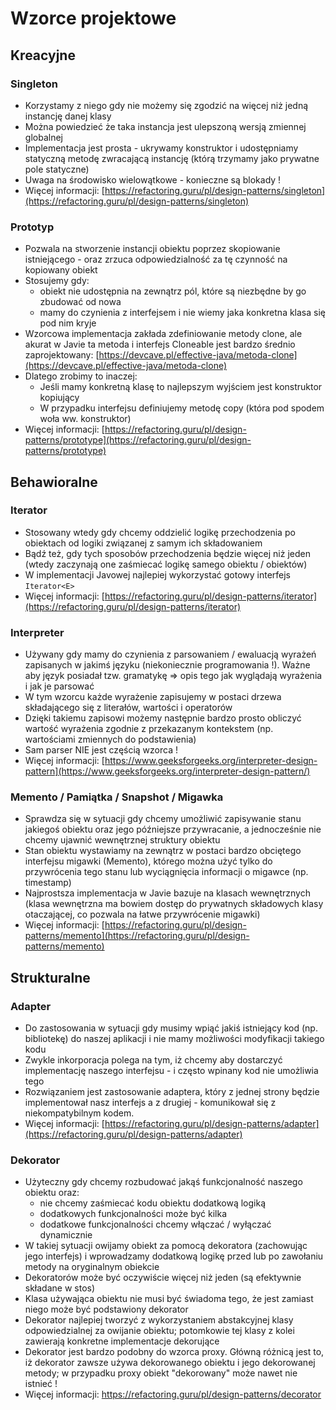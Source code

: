 # Wzorce projektowe

## Kreacyjne

### Singleton

* Korzystamy z niego gdy nie możemy się zgodzić na więcej niż jedną instancję danej klasy
* Można powiedzieć że taka instancja jest ulepszoną wersją zmiennej globalnej
* Implementacja jest prosta - ukrywamy konstruktor i udostępniamy statyczną metodę zwracającą instancję (którą trzymamy jako prywatne pole statyczne)
* Uwaga na środowisko wielowątkowe - konieczne są blokady !
* Więcej informacji: [https://refactoring.guru/pl/design-patterns/singleton](https://refactoring.guru/pl/design-patterns/singleton)

### Prototyp

* Pozwala na stworzenie instancji obiektu poprzez skopiowanie istniejącego - oraz zrzuca odpowiedzialność za tę czynność na kopiowany obiekt
* Stosujemy gdy:
  * obiekt nie udostępnia na zewnątrz pól, które są niezbędne by go zbudować od nowa
  * mamy do czynienia z interfejsem i nie wiemy jaka konkretna klasa się pod nim kryje
* Wzorcowa implementacja zakłada zdefiniowanie metody clone, ale akurat w Javie ta metoda i interfejs Cloneable jest bardzo średnio zaprojektowany[](https://): [https://devcave.pl/effective-java/metoda-clone](https://devcave.pl/effective-java/metoda-clone)
* Dlatego zrobimy to inaczej:
  * Jeśli mamy konkretną klasę to najlepszym wyjściem jest konstruktor kopiujący
  * W przypadku interfejsu definiujemy metodę copy (która pod spodem woła ww. konstruktor)
* Więcej informacji: [https://refactoring.guru/pl/design-patterns/prototype](https://refactoring.guru/pl/design-patterns/prototype)

## Behawioralne

### Iterator

* Stosowany wtedy gdy chcemy oddzielić logikę przechodzenia po obiektach od logiki związanej z samym ich składowaniem
* Bądź też, gdy tych sposobów przechodzenia będzie więcej niż jeden (wtedy zaczynają one zaśmiecać logikę samego obiektu / obiektów)
* W implementacji Javowej najlepiej wykorzystać gotowy interfejs `Iterator<E>`
* Więcej informacji: [https://refactoring.guru/pl/design-patterns/iterator](https://refactoring.guru/pl/design-patterns/iterator)

### Interpreter

* Używany gdy mamy do czynienia z parsowaniem / ewaluacją wyrażeń zapisanych w jakimś języku (niekoniecznie programowania !). Ważne aby język posiadał tzw. gramatykę => opis tego jak wyglądają wyrażenia i jak je parsować
* W tym wzorcu każde wyrażenie zapisujemy w postaci drzewa składającego się z literałów, wartości i operatorów
* Dzięki takiemu zapisowi możemy następnie bardzo prosto obliczyć wartość wyrażenia zgodnie z przekazanym kontekstem (np. wartościami zmiennych do podstawienia)
* Sam parser NIE jest częścią wzorca !
* Więcej informacji: [https://www.geeksforgeeks.org/interpreter-design-pattern](https://www.geeksforgeeks.org/interpreter-design-pattern/)

### Memento / Pamiątka / Snapshot / Migawka

* Sprawdza się w sytuacji gdy chcemy umożliwić zapisywanie stanu jakiegoś obiektu oraz jego późniejsze przywracanie, a jednocześnie nie chcemy ujawnić wewnętrznej struktury obiektu
* Stan obiektu wystawiamy na zewnątrz w postaci bardzo obciętego interfejsu migawki (Memento), którego można użyć tylko do przywrócenia tego stanu lub wyciągnięcia informacji o migawce (np. timestamp)
* Najprostsza implementacja w Javie bazuje na klasach wewnętrznych (klasa wewnętrzna ma bowiem dostęp do prywatnych składowych klasy otaczającej, co pozwala na łatwe przywrócenie migawki)
* Więcej informacji: [https://refactoring.guru/pl/design-patterns/memento](https://refactoring.guru/pl/design-patterns/memento)

## Strukturalne

### Adapter

* Do zastosowania w sytuacji gdy musimy wpiąć jakiś istniejący kod (np. bibliotekę) do naszej aplikacji i nie mamy możliwości modyfikacji takiego kodu
* Zwykle inkorporacja polega na tym, iż chcemy aby dostarczyć implementację naszego interfejsu - i często wpinany kod nie umożliwia tego
* Rozwiązaniem jest zastosowanie adaptera, który z jednej strony będzie implementował nasz interfejs a z drugiej - komunikował się z niekompatybilnym kodem.
* Więcej informacji: [https://refactoring.guru/pl/design-patterns/adapter](https://refactoring.guru/pl/design-patterns/adapter)

### Dekorator

* Użyteczny gdy chcemy rozbudować jakąś funkcjonalność naszego obiektu oraz:
  * nie chcemy zaśmiecać kodu obiektu dodatkową logiką
  * dodatkowych funkcjonalności może być kilka
  * dodatkowe funkcjonalności chcemy włączać / wyłączać dynamicznie
* W takiej sytuacji owijamy obiekt za pomocą dekoratora (zachowując jego interfejs) i wprowadzamy dodatkową logikę przed lub po zawołaniu metody na oryginalnym obiekcie
* Dekoratorów może być oczywiście więcej niż jeden (są efektywnie składane w stos)
* Klasa używająca obiektu nie musi być świadoma tego, że jest zamiast niego może być podstawiony dekorator
* Dekorator najlepiej tworzyć z wykorzystaniem abstakcyjnej klasy odpowiedzialnej za owijanie obiektu; potomkowie tej klasy z kolei zawierają konkretne implementacje dekorujące
* Dekorator jest bardzo podobny do wzorca proxy. Główną różnicą jest to, iż dekorator zawsze używa dekorowanego obiektu i jego dekorowanej metody; w przypadku proxy obiekt "dekorowany" może nawet nie istnieć !
* Więcej informacji: https://refactoring.guru/pl/design-patterns/decorator
